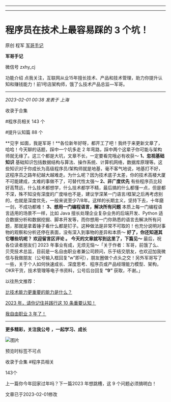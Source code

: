 ----------------------------------------
----------------------------------------
#  程序员在技术上最容易踩的 3 个坑！

原创 程军  [ 军哥手记 ](javascript:void\(0\);)

**军哥手记** ![]()

微信号 zxhy_cj

功能介绍 点我关注，互联网从业15年擅长技术、产品和技术管理，助力你提升认知和赚钱能力！前1号店架构师，饿了么技术产品总监—军哥。

____

_2023-02-01 00:38_ _发表于 上海_

收录于合集

#程序员相关 143 个

#提升认知篇 88 个

**见字 如面，我是军哥！**各位新年好呀，都开工了吧！我终于来更新文章了，哈哈！今天聊的话题，踩中一个坑多走 2
年弯路，踩中两个这辈子你可能与架构师就无缘了。这三个都是大坑，文章不长，一定要看完哦必有收获～ **1、忽视基础知识**
基础知识包括数据结构与算法、操作系统、计算机网络，数据库原理等。这些知识对于你成长为高级程序员/架构师就是地基，毫不客气地说，地基打不好，这程序员之路年纪越大越难走。为什么呢？因为技术底子太差，你的技术高楼大厦不可能建成，太难的事做不了，可替代性太强～
**2、非广度优先**
有些程序员比较好高骛远，什么技术都想学，什么技术都学不精，最后搞的什么都懂一点，但是都不深，殊不知没有深度的广度啥也不是，建议学深某一门语言/框架之后再考虑别的，也就是深度优先，一般来说至少7/8年。这样的长期主义，坚持下去，十年磨一剑，不成功都难！
**3、想用一门编程语言，解决所有问题** 本质上每一门编程语言适用的场景不一样，比如 Java 擅长处理企业复杂业务的后端开发、Python
适合数据分析和数据挖掘、脚本开发等，而你想用一门你熟悉的语言去解决所有问题，那就是拿着锤子看什么都是钉子。这种做法是非常不可取的！也充分说明对事物的观察和分析还停在表面，没有深入到事物的差异和本质～
**好了，你还知道其它哪些坑呢？ **欢迎留言区评论 。**** **今天的文章就写到这里了，下篇见～** 最后，祝各位读者朋友们 2023
年事业有成，无烦无恼～「关于作者：军哥，前饿了么、贝壳技术总监，目前是一名自由职业者兼公司顾问，乐于结交朋友，也欢迎加我微信与我做朋友（公号输入框回复“w”即可），朋友圈做个点头之交！另外军哥写了一些，关于个人如何快速成长、深度思考、程序员或产品经理能力模型、架构，OKR干货，技术管理等电子书资料，公号后台回复
**“9”** 获取，不谢。」  

以往热文推荐：

[比技术能力更重要的能力是什么？](http://mp.weixin.qq.com/s?__biz=MzA3MDU2MjM4Ng==&mid=2247497205&idx=1&sn=ed72a9d0a0dff36380af4d56f827f709&chksm=9f3852c8a84fdbde8644020ef63c2ed5e721a3886b7f387f21e8f7797b28235b418aadc96ecc&scene=21#wechat_redirect)  

[2023 年，请你记住并践行这 10
条重要认知！](http://mp.weixin.qq.com/s?__biz=MzA3MDU2MjM4Ng==&mid=2247497196&idx=1&sn=30c9343da2f5392cd60c9ea51cf7be11&chksm=9f3852d1a84fdbc7a8acd196fc891e0e63ccfd113ee478ecce63ebf19af23270bdd7c613868b&scene=21#wechat_redirect)  

[我自由职业 3
年了！](http://mp.weixin.qq.com/s?__biz=MzA3MDU2MjM4Ng==&mid=2247497213&idx=1&sn=27b361b484b486be6d12d93fe53870ef&chksm=9f3852c0a84fdbd6ab76881b76d57b5f9dba4575a77da4a7af1f2ea19c1d7291e910d473a755&scene=21#wechat_redirect)  

  

* * *

  

 **更多精彩，关注我公号** **，一起学习、成长**

![图片](https://mmbiz.qpic.cn/mmbiz_png/b96CibCt70iaajvl7fD4ZCicMcjhXMp1v6UibM134tIsO1j5yqHyNhh9arj090oAL7zGhRJRq6cFqFOlDZMleLl4pw/640?wx_fmt=png)

预览时标签不可点

收录于合集 #程序员相关

143个

上一篇你今年回家过年吗？下一篇2023 年想跳槽，这 9 个问题必须搞明白！

文章已于2023-02-01修改

